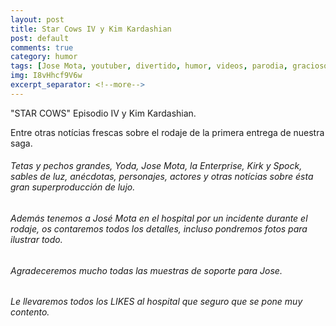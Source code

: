 ```yaml
---
layout: post
title: Star Cows IV y Kim Kardashian
post: default
comments: true
category: humor
tags: [Jose Mota, youtuber, divertido, humor, videos, parodia, gracioso, star cows, Kim Kardashian]
img: I8vHhcf9V6w
excerpt_separator: <!--more-->
---
```


"STAR COWS" Episodio IV y Kim Kardashian.

Entre otras notícias frescas sobre el rodaje de la primera entrega de nuestra saga.


<!--more-->


###### Tetas y pechos grandes, Yoda, Jose Mota, la Enterprise, Kirk y Spock, sables de luz, anécdotas, personajes, actores y otras notícias sobre ésta gran superproducción de lujo.

###### Además tenemos a José Mota en el hospital por un incidente durante el rodaje, os contaremos todos los detalles, incluso pondremos fotos para ilustrar todo. 

###### Agradeceremos mucho todas las muestras de soporte para Jose.

###### Le llevaremos todos los LIKES al hospital que seguro que se pone muy contento.